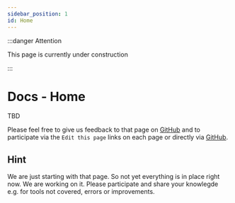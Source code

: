 ```yaml
---
sidebar_position: 1
id: Home
---
```

:::danger Attention

This page is currently under construction

:::
# Docs - Home

TBD

Please feel free to give us feedback to that page on [GitHub](https://github.com/datenschmutz/documentation/issues) and to participate via the `Edit this page` links on each page or directly via [GitHub](https://github.com/datenschmutz/documentation).

## Hint

We are just starting with that page. So not yet everything is in place right now. We are working on it. Please participate and share your knowlegde e.g. for tools not covered, errors or improvements.